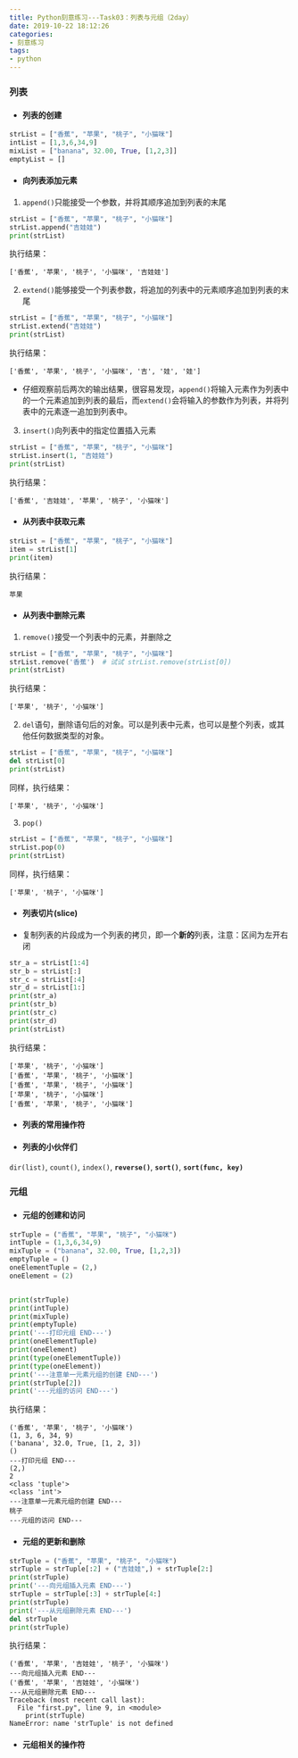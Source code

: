 ```yaml
---
title: Python刻意练习---Task03：列表与元组（2day）
date: 2019-10-22 18:12:26
categories:
- 刻意练习
tags:
- python
---
```


### 列表

- #### 列表的创建
```python
strList = ["香蕉", "苹果", "桃子", "小猫咪"]
intList = [1,3,6,34,9]
mixList = ["banana", 32.00, True, [1,2,3]]
emptyList = []
```

- #### 向列表添加元素

1. `append()`只能接受一个参数，并将其顺序追加到列表的末尾
```python
strList = ["香蕉", "苹果", "桃子", "小猫咪"]
strList.append("吉娃娃") 
print(strList)
```
执行结果：
```
['香蕉', '苹果', '桃子', '小猫咪', '吉娃娃']
```

2. `extend()`能够接受一个列表参数，将追加的列表中的元素顺序追加到列表的末尾
```python
strList = ["香蕉", "苹果", "桃子", "小猫咪"]
strList.extend("吉娃娃")
print(strList)
```
执行结果：
```
['香蕉', '苹果', '桃子', '小猫咪', '吉', '娃', '娃']
```
- 仔细观察前后两次的输出结果，很容易发现，`append()`将输入元素作为列表中的一个元素追加到列表的最后，而`extend()`会将输入的参数作为列表，并将列表中的元素逐一追加到列表中。

3. `insert()`向列表中的指定位置插入元素
```python
strList = ["香蕉", "苹果", "桃子", "小猫咪"]
strList.insert(1, "吉娃娃")
print(strList)
```
执行结果：
```
['香蕉', '吉娃娃', '苹果', '桃子', '小猫咪']
```

- #### 从列表中获取元素
```python
strList = ["香蕉", "苹果", "桃子", "小猫咪"]
item = strList[1]
print(item)
```
执行结果：
```
苹果
```

- #### 从列表中删除元素

1. `remove()`接受一个列表中的元素，并删除之
```python
strList = ["香蕉", "苹果", "桃子", "小猫咪"]
strList.remove('香蕉')  # 试试 strList.remove(strList[0])
print(strList)
```
执行结果：
```
['苹果', '桃子', '小猫咪']
```

2. `del`语句，删除语句后的对象。可以是列表中元素，也可以是整个列表，或其他任何数据类型的对象。
```python
strList = ["香蕉", "苹果", "桃子", "小猫咪"]
del strList[0]
print(strList)
```
同样，执行结果：
```
['苹果', '桃子', '小猫咪']
```

3. `pop()`
```python
strList = ["香蕉", "苹果", "桃子", "小猫咪"]
strList.pop(0)
print(strList)
```
同样，执行结果：
```
['苹果', '桃子', '小猫咪']
```

- #### 列表切片(slice)
- 复制列表的片段成为一个列表的拷贝，即一个**新的**列表，注意：区间为左开右闭
```python
str_a = strList[1:4]
str_b = strList[:]
str_c = strList[:4]
str_d = strList[1:]
print(str_a)
print(str_b)
print(str_c)
print(str_d)
print(strList)
```
执行结果：
```
['苹果', '桃子', '小猫咪']
['香蕉', '苹果', '桃子', '小猫咪']
['香蕉', '苹果', '桃子', '小猫咪']
['苹果', '桃子', '小猫咪']
['香蕉', '苹果', '桃子', '小猫咪']
```

- #### 列表的常用操作符

- #### 列表的小伙伴们
`dir(list)`, `count()`, `index()`, **`reverse()`**, **`sort()`**, **`sort(func, key)`**


### 元组

- #### 元组的创建和访问

```python
strTuple = ("香蕉", "苹果", "桃子", "小猫咪")
intTuple = (1,3,6,34,9)
mixTuple = ("banana", 32.00, True, [1,2,3])
emptyTuple = ()
oneElementTuple = (2,)
oneElement = (2)


print(strTuple)
print(intTuple)
print(mixTuple)
print(emptyTuple)
print('---打印元组 END---')
print(oneElementTuple)
print(oneElement)
print(type(oneElementTuple))
print(type(oneElement))
print('---注意单一元素元组的创建 END---')
print(strTuple[2])
print('---元组的访问 END---')
```
执行结果：
```
('香蕉', '苹果', '桃子', '小猫咪')
(1, 3, 6, 34, 9)
('banana', 32.0, True, [1, 2, 3])
()
---打印元组 END---
(2,)
2
<class 'tuple'>
<class 'int'>
---注意单一元素元组的创建 END---
桃子
---元组的访问 END---
```

- #### 元组的更新和删除

```python
strTuple = ("香蕉", "苹果", "桃子", "小猫咪")
strTuple = strTuple[:2] + ("吉娃娃",) + strTuple[2:]
print(strTuple)
print('---向元组插入元素 END---')
strTuple = strTuple[:3] + strTuple[4:]
print(strTuple)
print('---从元组删除元素 END---')
del strTuple    
print(strTuple)
```
执行结果：
```
('香蕉', '苹果', '吉娃娃', '桃子', '小猫咪')
---向元组插入元素 END---
('香蕉', '苹果', '吉娃娃', '小猫咪')
---从元组删除元素 END---
Traceback (most recent call last):
  File "first.py", line 9, in <module>
    print(strTuple)
NameError: name 'strTuple' is not defined
```

- #### 元组相关的操作符
